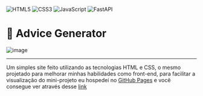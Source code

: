 ![HTML5](https://img.shields.io/badge/html5-%23E34F26.svg?style=for-the-badge&logo=html5&logoColor=white)
![CSS3](https://img.shields.io/badge/css3-%231572B6.svg?style=for-the-badge&logo=css3&logoColor=white)
![JavaScript](https://img.shields.io/badge/javascript-%23323330.svg?style=for-the-badge&logo=javascript&logoColor=%23F7DF1E)
![FastAPI](https://img.shields.io/badge/API-005571?style=for-the-badge&logo=fastapi)
# 🎨 Advice Generator
![image](https://user-images.githubusercontent.com/107084445/178204724-65c53931-018d-4a0e-85ea-d7a51123ec68.png)
<hr>

<p>Um simples site feito utilizando as tecnologias HTML e CSS, o mesmo projetado para melhorar minhas habilidades como front-end, para facilitar a visualização do mini-projeto eu hospedei no <a href="https://pages.github.com" target="_blank">GitHub Pages</a> e você consegue ver através desse <a href="https://alexfrocha.github.io/advice-generator">link</a></p>
